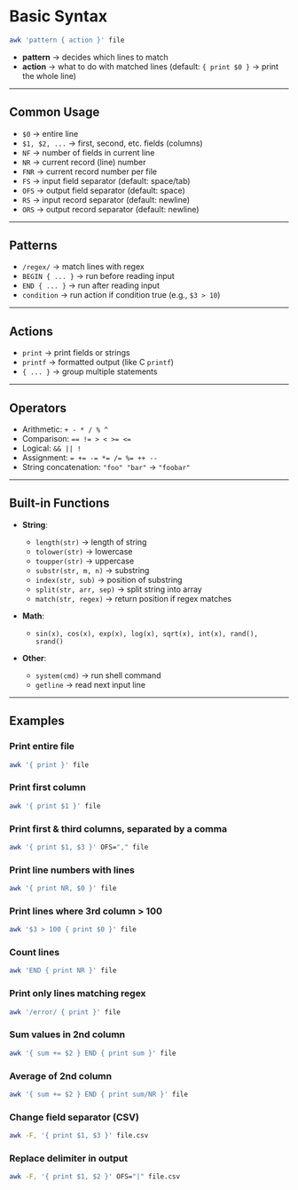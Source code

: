 # **Basic Syntax**

```bash
awk 'pattern { action }' file
```

* **pattern** → decides which lines to match
* **action** → what to do with matched lines (default: `{ print $0 }` → print the whole line)

---

## **Common Usage**

* `$0` → entire line
* `$1, $2, ...` → first, second, etc. fields (columns)
* `NF` → number of fields in current line
* `NR` → current record (line) number
* `FNR` → current record number per file
* `FS` → input field separator (default: space/tab)
* `OFS` → output field separator (default: space)
* `RS` → input record separator (default: newline)
* `ORS` → output record separator (default: newline)

---

## **Patterns**

* `/regex/` → match lines with regex
* `BEGIN { ... }` → run before reading input
* `END { ... }` → run after reading input
* `condition` → run action if condition true (e.g., `$3 > 10`)

---

## **Actions**

* `print` → print fields or strings
* `printf` → formatted output (like C `printf`)
* `{ ... }` → group multiple statements

---

## **Operators**

* Arithmetic: `+ - * / % ^`
* Comparison: `== != > < >= <=`
* Logical: `&& || !`
* Assignment: `= += -= *= /= %= ++ --`
* String concatenation: `"foo" "bar"` → `"foobar"`

---

## **Built-in Functions**

* **String**:

  * `length(str)` → length of string
  * `tolower(str)` → lowercase
  * `toupper(str)` → uppercase
  * `substr(str, m, n)` → substring
  * `index(str, sub)` → position of substring
  * `split(str, arr, sep)` → split string into array
  * `match(str, regex)` → return position if regex matches
* **Math**:

  * `sin(x), cos(x), exp(x), log(x), sqrt(x), int(x), rand(), srand()`
* **Other**:

  * `system(cmd)` → run shell command
  * `getline` → read next input line

---

## **Examples**

### Print entire file

```bash
awk '{ print }' file
```

### Print first column

```bash
awk '{ print $1 }' file
```

### Print first & third columns, separated by a comma

```bash
awk '{ print $1, $3 }' OFS="," file
```

### Print line numbers with lines

```bash
awk '{ print NR, $0 }' file
```

### Print lines where 3rd column > 100

```bash
awk '$3 > 100 { print $0 }' file
```

### Count lines

```bash
awk 'END { print NR }' file
```

### Print only lines matching regex

```bash
awk '/error/ { print }' file
```

### Sum values in 2nd column

```bash
awk '{ sum += $2 } END { print sum }' file
```

### Average of 2nd column

```bash
awk '{ sum += $2 } END { print sum/NR }' file
```

### Change field separator (CSV)

```bash
awk -F, '{ print $1, $3 }' file.csv
```

### Replace delimiter in output

```bash
awk -F, '{ print $1, $2 }' OFS="|" file.csv
```
